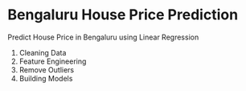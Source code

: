 # Bengaluru House Price Prediction

Predict House Price in Bengaluru using Linear Regression
1. Cleaning Data
2. Feature Engineering
3. Remove Outliers
4. Building Models
